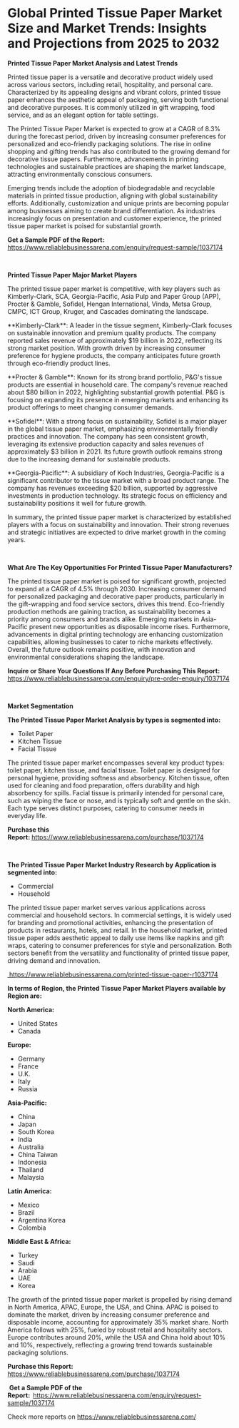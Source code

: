 <p><h1>Global Printed Tissue Paper Market Size and Market Trends: Insights and Projections from 2025 to 2032</h1></p><p><strong>Printed Tissue Paper Market Analysis and Latest Trends</strong></p>
<p><p>Printed tissue paper is a versatile and decorative product widely used across various sectors, including retail, hospitality, and personal care. Characterized by its appealing designs and vibrant colors, printed tissue paper enhances the aesthetic appeal of packaging, serving both functional and decorative purposes. It is commonly utilized in gift wrapping, food service, and as an elegant option for table settings. </p><p>The Printed Tissue Paper Market is expected to grow at a CAGR of 8.3% during the forecast period, driven by increasing consumer preferences for personalized and eco-friendly packaging solutions. The rise in online shopping and gifting trends has also contributed to the growing demand for decorative tissue papers. Furthermore, advancements in printing technologies and sustainable practices are shaping the market landscape, attracting environmentally conscious consumers. </p><p>Emerging trends include the adoption of biodegradable and recyclable materials in printed tissue production, aligning with global sustainability efforts. Additionally, customization and unique prints are becoming popular among businesses aiming to create brand differentiation. As industries increasingly focus on presentation and customer experience, the printed tissue paper market is poised for substantial growth.</p></p>
<p><strong>Get a Sample PDF of the Report:&nbsp;</strong> <a href="https://www.reliablebusinessarena.com/enquiry/request-sample/1037174?utm_campaign=2527&utm_medium=2&utm_source=Github&utm_content=ia&utm_term=21032025&utm_id=printed-tissue-paper">https://www.reliablebusinessarena.com/enquiry/request-sample/1037174</a></p>
<p>&nbsp;</p>
<p><strong>Printed Tissue Paper Major Market Players</strong></p>
<p><p>The printed tissue paper market is competitive, with key players such as Kimberly-Clark, SCA, Georgia-Pacific, Asia Pulp and Paper Group (APP), Procter & Gamble, Sofidel, Hengan International, Vinda, Metsa Group, CMPC, ICT Group, Kruger, and Cascades dominating the landscape.</p><p>**Kimberly-Clark**: A leader in the tissue segment, Kimberly-Clark focuses on sustainable innovation and premium quality products. The company reported sales revenue of approximately $19 billion in 2022, reflecting its strong market position. With growth driven by increasing consumer preference for hygiene products, the company anticipates future growth through eco-friendly product lines.</p><p>**Procter & Gamble**: Known for its strong brand portfolio, P&G's tissue products are essential in household care. The company's revenue reached about $80 billion in 2022, highlighting substantial growth potential. P&G is focusing on expanding its presence in emerging markets and enhancing its product offerings to meet changing consumer demands.</p><p>**Sofidel**: With a strong focus on sustainability, Sofidel is a major player in the global tissue paper market, emphasizing environmentally friendly practices and innovation. The company has seen consistent growth, leveraging its extensive production capacity and sales revenues of approximately $3 billion in 2021. Its future growth outlook remains strong due to the increasing demand for sustainable products.</p><p>**Georgia-Pacific**: A subsidiary of Koch Industries, Georgia-Pacific is a significant contributor to the tissue market with a broad product range. The company has revenues exceeding $20 billion, supported by aggressive investments in production technology. Its strategic focus on efficiency and sustainability positions it well for future growth.</p><p>In summary, the printed tissue paper market is characterized by established players with a focus on sustainability and innovation. Their strong revenues and strategic initiatives are expected to drive market growth in the coming years.</p></p>
<p>&nbsp;</p>
<p><strong>What Are The Key Opportunities For Printed Tissue Paper Manufacturers?</strong></p>
<p><p>The printed tissue paper market is poised for significant growth, projected to expand at a CAGR of 4.5% through 2030. Increasing consumer demand for personalized packaging and decorative paper products, particularly in the gift-wrapping and food service sectors, drives this trend. Eco-friendly production methods are gaining traction, as sustainability becomes a priority among consumers and brands alike. Emerging markets in Asia-Pacific present new opportunities as disposable income rises. Furthermore, advancements in digital printing technology are enhancing customization capabilities, allowing businesses to cater to niche markets effectively. Overall, the future outlook remains positive, with innovation and environmental considerations shaping the landscape.</p></p>
<p><strong>Inquire or Share Your Questions If Any Before Purchasing This Report:</strong> <a href="https://www.reliablebusinessarena.com/enquiry/pre-order-enquiry/1037174?utm_campaign=2527&utm_medium=2&utm_source=Github&utm_content=ia&utm_term=21032025&utm_id=printed-tissue-paper">https://www.reliablebusinessarena.com/enquiry/pre-order-enquiry/1037174</a></p>
<p>&nbsp;</p>
<p><strong>Market Segmentation</strong></p>
<p><strong>The Printed Tissue Paper Market Analysis by types is segmented into:</strong></p>
<p><ul><li>Toilet Paper</li><li>Kitchen Tissue</li><li>Facial Tissue</li></ul></p>
<p><p>The printed tissue paper market encompasses several key product types: toilet paper, kitchen tissue, and facial tissue. Toilet paper is designed for personal hygiene, providing softness and absorbency. Kitchen tissue, often used for cleaning and food preparation, offers durability and high absorbency for spills. Facial tissue is primarily intended for personal care, such as wiping the face or nose, and is typically soft and gentle on the skin. Each type serves distinct purposes, catering to consumer needs in everyday life.</p></p>
<p><strong>Purchase this Report:&nbsp;</strong><a href="https://www.reliablebusinessarena.com/purchase/1037174?utm_campaign=2527&utm_medium=2&utm_source=Github&utm_content=ia&utm_term=21032025&utm_id=printed-tissue-paper">https://www.reliablebusinessarena.com/purchase/1037174</a></p>
<p>&nbsp;</p>
<p><strong>The Printed Tissue Paper Market Industry Research by Application is segmented into:</strong></p>
<p><ul><li>Commercial</li><li>Household</li></ul></p>
<p><p>The printed tissue paper market serves various applications across commercial and household sectors. In commercial settings, it is widely used for branding and promotional activities, enhancing the presentation of products in restaurants, hotels, and retail. In the household market, printed tissue paper adds aesthetic appeal to daily use items like napkins and gift wraps, catering to consumer preferences for style and personalization. Both sectors benefit from the versatility and functionality of printed tissue paper, driving demand and innovation.</p></p>
<p><a href="https://www.reliablebusinessarena.com/printed-tissue-paper-r1037174?utm_campaign=2527&utm_medium=2&utm_source=Github&utm_content=ia&utm_term=21032025&utm_id=printed-tissue-paper">&nbsp;https://www.reliablebusinessarena.com/printed-tissue-paper-r1037174</a></p>
<p><strong>In terms of Region, the Printed Tissue Paper Market Players available by Region are:</strong></p>
<p>
    <p> <strong> North America: </strong>
        <ul>
            <li>United States</li>
            <li>Canada</li>
        </ul>
        </p> 
    <p> <strong> Europe: </strong>
        <ul>
            <li>Germany</li>
            <li>France</li>
            <li>U.K.</li>
            <li>Italy</li>
            <li>Russia</li>
        </ul>
        </p> 
    <p> <strong> Asia-Pacific: </strong>
        <ul>
            <li>China</li>
            <li>Japan</li>
            <li>South Korea</li>
            <li>India</li>
            <li>Australia</li>
            <li>China Taiwan</li>
            <li>Indonesia</li>
            <li>Thailand</li>
            <li>Malaysia</li>
        </ul>
        </p> 
    <p> <strong> Latin America: </strong>
        <ul>
            <li>Mexico</li>
            <li>Brazil</li>
            <li>Argentina Korea</li>
            <li>Colombia</li>
        </ul>
        </p> 
    <p> <strong> Middle East & Africa: </strong>
        <ul>
            <li>Turkey</li>
            <li>Saudi</li>
            <li>Arabia</li>
            <li>UAE</li>
            <li>Korea</li>
        </ul>
    </p>
    </p>
<p><p>The growth of the printed tissue paper market is propelled by rising demand in North America, APAC, Europe, the USA, and China. APAC is poised to dominate the market, driven by increasing consumer preference and disposable income, accounting for approximately 35% market share. North America follows with 25%, fueled by robust retail and hospitality sectors. Europe contributes around 20%, while the USA and China hold about 10% and 10%, respectively, reflecting a growing trend towards sustainable packaging solutions.</p></p>
<p><strong>Purchase this Report: </strong><a href="https://www.reliablebusinessarena.com/purchase/1037174?utm_campaign=2527&utm_medium=2&utm_source=Github&utm_content=ia&utm_term=21032025&utm_id=printed-tissue-paper">https://www.reliablebusinessarena.com/purchase/1037174</a></p>
<p>&nbsp;<strong>Get a Sample PDF of the Report:&nbsp;&nbsp;</strong><a href="https://www.reliablebusinessarena.com/enquiry/request-sample/1037174?utm_campaign=2527&utm_medium=2&utm_source=Github&utm_content=ia&utm_term=21032025&utm_id=printed-tissue-paper">https://www.reliablebusinessarena.com/enquiry/request-sample/1037174</a></p>
<p><strong></strong></p>
<p>Check more reports on <a href="https://www.reliablebusinessarena.com/?utm_campaign=2527&utm_medium=2&utm_source=Github&utm_content=ia&utm_term=21032025&utm_id=printed-tissue-paper">https://www.reliablebusinessarena.com/</a></p>